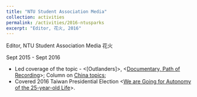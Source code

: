 ```yaml
---
title: "NTU Student Association Media"
collection: activities
permalink: /activities/2016-ntusparks
excerpt: "Editor, 花火, 2016"
---
```


Editor, NTU Student Association Media 花火

Sept 2015 - Sept 2016


- Led coverage of the topic - <[Outlanders]>, <[Documentary, Path of Recording](https://issuu.com/ntusparks/docs/27)>; Column on [China topics](https://sparks.ntustudents.org/4045/);
- Covered 2016 Taiwan Presidential Election <[We are Going for Autonomy of the 25-year-old Life](https://issuu.com/ntusparks/docs/______25____)>.
